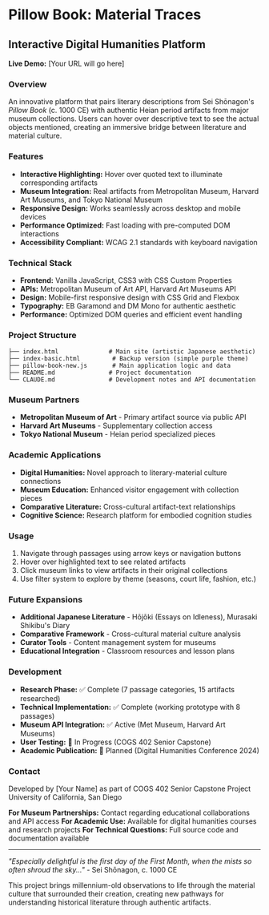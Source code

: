 # Pillow Book: Material Traces
## Interactive Digital Humanities Platform

**Live Demo:** [Your URL will go here]

### Overview
An innovative platform that pairs literary descriptions from Sei Shōnagon's *Pillow Book* (c. 1000 CE) with authentic Heian period artifacts from major museum collections. Users can hover over descriptive text to see the actual objects mentioned, creating an immersive bridge between literature and material culture.

### Features
- **Interactive Highlighting:** Hover over quoted text to illuminate corresponding artifacts
- **Museum Integration:** Real artifacts from Metropolitan Museum, Harvard Art Museums, and Tokyo National Museum
- **Responsive Design:** Works seamlessly across desktop and mobile devices
- **Performance Optimized:** Fast loading with pre-computed DOM interactions
- **Accessibility Compliant:** WCAG 2.1 standards with keyboard navigation

### Technical Stack
- **Frontend:** Vanilla JavaScript, CSS3 with CSS Custom Properties
- **APIs:** Metropolitan Museum of Art API, Harvard Art Museums API
- **Design:** Mobile-first responsive design with CSS Grid and Flexbox
- **Typography:** EB Garamond and DM Mono for authentic aesthetic
- **Performance:** Optimized DOM queries and efficient event handling

### Project Structure
```
├── index.html              # Main site (artistic Japanese aesthetic)
├── index-basic.html         # Backup version (simple purple theme)
├── pillow-book-new.js       # Main application logic and data
├── README.md               # Project documentation
└── CLAUDE.md               # Development notes and API documentation
```

### Museum Partners
- **Metropolitan Museum of Art** - Primary artifact source via public API
- **Harvard Art Museums** - Supplementary collection access
- **Tokyo National Museum** - Heian period specialized pieces

### Academic Applications
- **Digital Humanities:** Novel approach to literary-material culture connections
- **Museum Education:** Enhanced visitor engagement with collection pieces
- **Comparative Literature:** Cross-cultural artifact-text relationships
- **Cognitive Science:** Research platform for embodied cognition studies

### Usage
1. Navigate through passages using arrow keys or navigation buttons
2. Hover over highlighted text to see related artifacts
3. Click museum links to view artifacts in their original collections
4. Use filter system to explore by theme (seasons, court life, fashion, etc.)

### Future Expansions
- **Additional Japanese Literature** - Hōjōki (Essays on Idleness), Murasaki Shikibu's Diary
- **Comparative Framework** - Cross-cultural material culture analysis
- **Curator Tools** - Content management system for museums
- **Educational Integration** - Classroom resources and lesson plans

### Development
- **Research Phase:** ✅ Complete (7 passage categories, 15 artifacts researched)
- **Technical Implementation:** ✅ Complete (working prototype with 8 passages)
- **Museum API Integration:** ✅ Active (Met Museum, Harvard Art Museums)
- **User Testing:** 🔄 In Progress (COGS 402 Senior Capstone)
- **Academic Publication:** 📅 Planned (Digital Humanities Conference 2024)

### Contact
Developed by [Your Name] as part of COGS 402 Senior Capstone Project
University of California, San Diego

**For Museum Partnerships:** Contact regarding educational collaborations and API access
**For Academic Use:** Available for digital humanities courses and research projects
**For Technical Questions:** Full source code and documentation available

---

*"Especially delightful is the first day of the First Month, when the mists so often shroud the sky..."* - Sei Shōnagon, c. 1000 CE

This project brings millennium-old observations to life through the material culture that surrounded their creation, creating new pathways for understanding historical literature through authentic artifacts.
